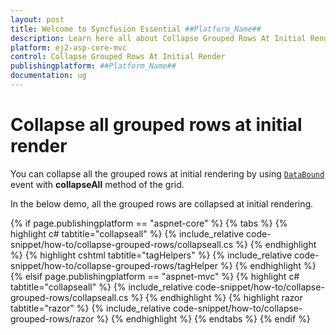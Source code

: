 ```yaml
---
layout: post
title: Welcome to Syncfusion Essential ##Platform_Name##
description: Learn here all about Collapse Grouped Rows At Initial Render of Syncfusion Essential ##Platform_Name## widgets based on HTML5 and jQuery.
platform: ej2-asp-core-mvc
control: Collapse Grouped Rows At Initial Render
publishingplatform: ##Platform_Name##
documentation: ug
---
```



# Collapse all grouped rows at initial render

You can collapse all the grouped rows at initial rendering by using [`DataBound`](https://help.syncfusion.com/cr/aspnetcore-js2/Syncfusion.EJ2.Grids.Grid.html#Syncfusion_EJ2_Grids_Grid_DataBound) event with **collapseAll** method of the grid.

In the below demo, all the grouped rows are collapsed at initial rendering.

{% if page.publishingplatform == "aspnet-core" %}
{% tabs %}
{% highlight c# tabtitle="collapseall" %}
{% include_relative code-snippet/how-to/collapse-grouped-rows/collapseall.cs %}
{% endhighlight %}
{% highlight cshtml tabtitle="tagHelpers" %}
{% include_relative code-snippet/how-to/collapse-grouped-rows/tagHelper %}
{% endhighlight %}
{% elsif page.publishingplatform == "aspnet-mvc" %}
{% highlight c# tabtitle="collapseall" %}
{% include_relative code-snippet/how-to/collapse-grouped-rows/collapseall.cs %}
{% endhighlight %}
{% highlight razor tabtitle="razor" %}
{% include_relative code-snippet/how-to/collapse-grouped-rows/razor %}
{% endhighlight %}
{% endtabs %}
{% endif %}


